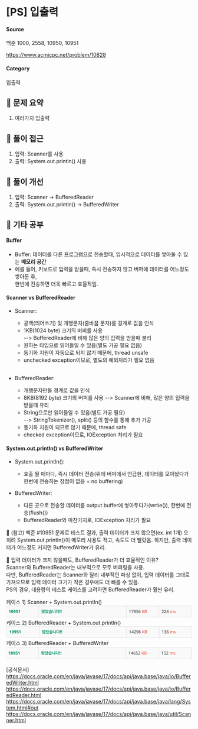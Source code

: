 # [PS] 입출력

#### Source
백준 1000, 2558, 10950, 10951

https://www.acmicpc.net/problem/10828
#### Category
입출력

## 📍 문제 요약
1.  여러가지 입출력

## 📍 풀이 접근
1. 입력: Scanner를 사용
2. 출력: System.out.println() 사용

## 📍 풀이 개선
1. 입력: Scanner -> BufferedReader
2. 출력: System.out.println() -> BufferedWriter

## 📍 기타 공부

#### Buffer

- Buffer: 데이터를 다른 프로그램으로 전송할때, 임시적으로 데이터를 쌓아둘 수 있는 **메모리 공간**
- 예를 들어, 키보드로 입력을 받을때, 즉시 전송하지 않고 버퍼에 데이터를 어느정도 쌓아둔 후,
<br> 한번에 전송하면 더욱 빠르고 효율적임.

#### Scanner vs BufferedReader
- Scanner: 
  - 공백(띄어쓰기) 및 개행문자(줄바꿈 문자)를 경계로 값을 인식
  - 1KB(1024 byte) 크기의 버퍼를 사용 <br>
    --> BufferedReader에 비해 많은 양의 입력을 받을때 불리
  - 원하는 타입으로 읽어들일 수 있음(별도 가공 필요 없음)
  - 동기화 지원이 자동으로 되지 않기 때문에, thread unsafe
  - unchecked exception이므로, 별도의 예외처리가 필요 없음
<br><br>
  
- BufferedReader: 
  - 개행문자만들 경계로 값을 인식
  - 8KB(8192 byte) 크기의 버퍼를 사용 --> Scanner에 비해, 많은 양의 입력을 받을때 유리
  - String으로만 읽어들일 수 있음(별도 가공 필요) <br>
     --> StringTokenizer(), split() 등의 함수를 통해 추가 가공
  - 동기화 지원이 되므로 않기 때문에, thread safe
  - checked exception이므로, IOException 처리가 필요

#### System.out.println() vs BufferedWriter

- System.out.println(): 
  - 호출 될 때마다, 즉시 데이터 전송(위에 버퍼에서 언급한, 데이터를 모아놨다가 한번에 전송하는 장점이 없음 = no buffering)

- BufferedWriter: 
  - 다른 곳으로 전송할 데이터를 output buffer에 쌓아두다가(wrtie()), 한번에 전송(flush())
  - BufferedReader와 마찬가지로, IOException 처리가 필요

🤔 (참고) 백준 #10951 문제로 테스트 결과, 출력 데이터가 크지 않으면(ex. int 1개) 오히려 System.out.println()이 메모리 사용도 적고,
속도도 더 빨랐음. 하지만, 출력 데이터가 어느정도 커지면 BufferedWriter가 유리.

 🤔 입력 데이터가 크지 않을때도, BufferedReader가 더 효율적인 이유? <br>
Scanner와 BufferedReader는 내부적으로 모두 버퍼링을 사용. <br>
다만, BufferedReader는 Scanner와 달리 내부적인 파싱 없이, 입력 데이터를 그대로 가져오므로
입력 데이터 크기가 작은 경우에도 더 빠를 수 있음.<br>
PS의 경우, 대용량의 테스트 케이스를 고려하면 BufferedReader가 훨씬 유리.

케이스 1) Scanner + System.out.println()<br>
![img_2.png](img_2.png)
케이스 2) BufferedReader + System.out.println()<br>
![img_3.png](img_3.png)
케이스 3) BufferedReader + BufferedWriter<br>
![img_5.png](img_5.png)



[공식문서]<br>
https://docs.oracle.com/en/java/javase/17/docs/api/java.base/java/io/BufferedWriter.html
https://docs.oracle.com/en/java/javase/17/docs/api/java.base/java/io/BufferedReader.html
https://docs.oracle.com/en/java/javase/17/docs/api/java.base/java/lang/System.html#out
https://docs.oracle.com/en/java/javase/17/docs/api/java.base/java/util/Scanner.html








